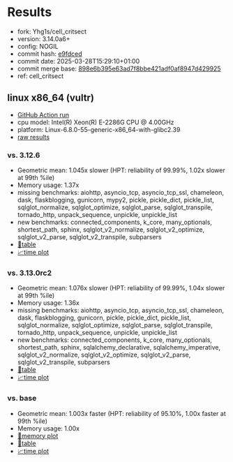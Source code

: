 # Results

- fork: Yhg1s/cell_critsect
- version: 3.14.0a6+
- config: NOGIL
- commit hash: [e9fdced](https://github.com/Yhg1s/cpython/commit/e9fdced)
- commit date: 2025-03-28T15:29:10+01:00
- commit merge base: [898e6b395e63ad7f8bbe421adf0af8947d429925](https://github.com/python/cpython/commit/898e6b395e63ad7f8bbe421adf0af8947d429925)
- ref: cell_critsect

## linux x86_64 (vultr)

- [GitHub Action run](https://github.com/facebookexperimental/free-threading-benchmarking/actions/runs/14130956766)
- cpu model: Intel(R) Xeon(R) E-2286G CPU @ 4.00GHz
- platform: Linux-6.8.0-55-generic-x86_64-with-glibc2.39
- [raw results](bm-20250328-vultr-x86_64-Yhg1s-cell_critsect-3.14.0a6%2B-e9fdced.json)

### vs. 3.12.6

- Geometric mean: 1.045x slower (HPT: reliability of 99.99%, 1.02x slower at 99th %ile)
- Memory usage: 1.37x
- missing benchmarks: aiohttp, asyncio_tcp, asyncio_tcp_ssl, chameleon, dask, flaskblogging, gunicorn, mypy2, pickle, pickle_dict, pickle_list, sqlglot_normalize, sqlglot_optimize, sqlglot_parse, sqlglot_transpile, tornado_http, unpack_sequence, unpickle, unpickle_list
- new benchmarks: connected_components, k_core, many_optionals, shortest_path, sphinx, sqlglot_v2_normalize, sqlglot_v2_optimize, sqlglot_v2_parse, sqlglot_v2_transpile, subparsers
- [📄table](bm-20250328-vultr-x86_64-Yhg1s-cell_critsect-3.14.0a6%2B-e9fdced-vs-3.12.6.md)
- [📈time plot](bm-20250328-vultr-x86_64-Yhg1s-cell_critsect-3.14.0a6%2B-e9fdced-vs-3.12.6.svg)

### vs. 3.13.0rc2

- Geometric mean: 1.076x slower (HPT: reliability of 99.99%, 1.04x slower at 99th %ile)
- Memory usage: 1.36x
- missing benchmarks: aiohttp, asyncio_tcp, asyncio_tcp_ssl, chameleon, dask, flaskblogging, gunicorn, pickle, pickle_dict, pickle_list, sqlglot_normalize, sqlglot_optimize, sqlglot_parse, sqlglot_transpile, tornado_http, unpack_sequence, unpickle, unpickle_list
- new benchmarks: connected_components, k_core, many_optionals, shortest_path, sphinx, sqlalchemy_declarative, sqlalchemy_imperative, sqlglot_v2_normalize, sqlglot_v2_optimize, sqlglot_v2_parse, sqlglot_v2_transpile, subparsers
- [📄table](bm-20250328-vultr-x86_64-Yhg1s-cell_critsect-3.14.0a6%2B-e9fdced-vs-3.13.0rc2.md)
- [📈time plot](bm-20250328-vultr-x86_64-Yhg1s-cell_critsect-3.14.0a6%2B-e9fdced-vs-3.13.0rc2.svg)

### vs. base

- Geometric mean: 1.003x faster (HPT: reliability of 95.10%, 1.00x faster at 99th %ile)
- Memory usage: 1.00x
- [🧠memory plot](bm-20250328-vultr-x86_64-Yhg1s-cell_critsect-3.14.0a6%2B-e9fdced-vs-base-mem.svg)
- [📄table](bm-20250328-vultr-x86_64-Yhg1s-cell_critsect-3.14.0a6%2B-e9fdced-vs-base.md)
- [📈time plot](bm-20250328-vultr-x86_64-Yhg1s-cell_critsect-3.14.0a6%2B-e9fdced-vs-base.svg)

